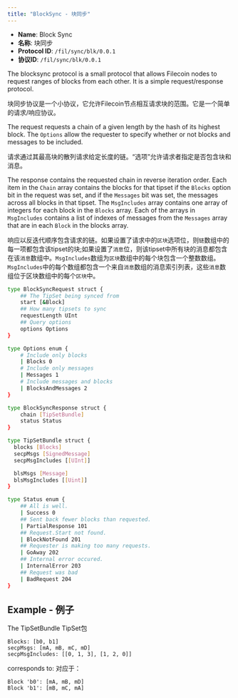 ```yaml
---
title: "BlockSync - 块同步"
---
```


- **Name**: Block Sync
- **名称**: 块同步
- **Protocol ID**: `/fil/sync/blk/0.0.1`
- **协议ID**: `/fil/sync/blk/0.0.1`

The blocksync protocol is a small protocol that allows Filecoin nodes to request ranges of blocks from each other. It is a simple request/response protocol.

块同步协议是一个小协议，它允许Filecoin节点相互请求块的范围。它是一个简单的请求/响应协议。

The request requests a chain of a given length by the hash of its highest block. The `Options` allow the requester to specify whether or not blocks and messages to be included.

请求通过其最高块的散列请求给定长度的链。“选项”允许请求者指定是否包含块和消息。

The response contains the requested chain in reverse iteration order. Each item in the `Chain` array contains the blocks for that tipset if the `Blocks` option bit in the request was set, and if the `Messages` bit was set, the messages across all blocks in that tipset. The `MsgIncludes` array contains one array of integers for each block in the `Blocks` array. Each of the arrays in `MsgIncludes` contains a list of indexes of messages from the `Messages` array that are in each `Block` in the blocks array.

响应以反迭代顺序包含请求的链。如果设置了请求中的`区块`选项位，则`链`数组中的每一项都包含该tipset的块;如果设置了`消息`位，则该tipset中所有块的消息都包含在该`消息`数组中。`MsgIncludes`数组为`区块`数组中的每个块包含一个整数数组。`MsgIncludes`中的每个数组都包含一个来自`消息`数组的消息索引列表，这些`消息`数组位于区块数组中的每个`区块`中。

```sh
type BlockSyncRequest struct {
    ## The TipSet being synced from
	start [&Block]
    ## How many tipsets to sync
	requestLength UInt
    ## Query options
    options Options
}
```

```sh
type Options enum {
    # Include only blocks
    | Blocks 0
    # Include only messages
    | Messages 1
    # Include messages and blocks
    | BlocksAndMessages 2
}

type BlockSyncResponse struct {
	chain [TipSetBundle]
	status Status
}

type TipSetBundle struct {
  blocks [Blocks]
  secpMsgs [SignedMessage]
  secpMsgIncludes [[UInt]]

  blsMsgs [Message]
  blsMsgIncludes [[Uint]]
}

type Status enum {
    ## All is well.
    | Success 0
    ## Sent back fewer blocks than requested.
    | PartialResponse 101
    ## Request.Start not found.
    | BlockNotFound 201
    ## Requester is making too many requests.
    | GoAway 202
    ## Internal error occured.
    | InternalError 203
    ## Request was bad
    | BadRequest 204
}
```

## Example - 例子

The TipSetBundle
TipSet包

```
Blocks: [b0, b1]
secpMsgs: [mA, mB, mC, mD]
secpMsgIncludes: [[0, 1, 3], [1, 2, 0]]
```

corresponds to:
对应于：

```
Block 'b0': [mA, mB, mD]
Block 'b1': [mB, mC, mA]
```
